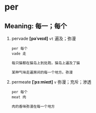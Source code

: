 # per

## Meaning: 每一；每个

1. pervade **[pəˈveɪd]** `vt` 遍及；弥漫

   ```
   per 每个
   vade 走

   每只猫都在猫岛上到处跑，猫岛上遍及了猫

   某种气味走遍房间的每一个地方。弥漫
   ```

2. permeate **[ˈpɜːmieɪt]** `v` 弥漫；充斥；渗透

   ```
   per 每个
   meat 肉

   肉的香味弥漫在每一个地方
   ```
